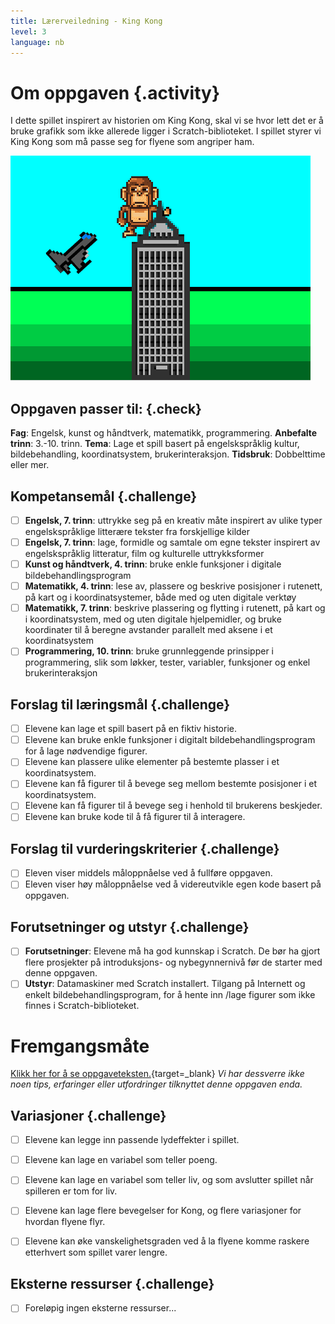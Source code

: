 ```yaml
---
title: Lærerveiledning - King Kong
level: 3
language: nb
---
```


# Om oppgaven {.activity}
I dette spillet inspirert av historien om King Kong, skal vi se hvor
lett det er å bruke grafikk som ikke allerede ligger i
Scratch-biblioteket. I spillet styrer vi King Kong som må passe seg
for flyene som angriper ham.

![](kingkong.png)

## Oppgaven passer til: {.check}
 __Fag__: Engelsk, kunst og håndtverk, matematikk, programmering.
__Anbefalte trinn__: 3.-10. trinn.
__Tema__: Lage et spill basert på engelskspråklig kultur, bildebehandling, koordinatsystem, brukerinteraksjon.
__Tidsbruk__: Dobbelttime eller mer.

## Kompetansemål {.challenge}
- [ ] __Engelsk, 7. trinn__: uttrykke seg på en kreativ måte inspirert av ulike typer engelskspråklige litterære tekster fra forskjellige kilder
- [ ] __Engelsk, 7. trinn__: lage, formidle og samtale om egne tekster inspirert av engelskspråklig litteratur, film og kulturelle uttrykksformer
- [ ] __Kunst og håndtverk, 4. trinn__: bruke enkle funksjoner i digitale bildebehandlingsprogram
- [ ] __Matematikk, 4. trinn__: lese av, plassere og beskrive posisjoner i rutenett, på kart og i koordinatsystemer, både med og uten digitale verktøy
- [ ] __Matematikk, 7. trinn__: beskrive plassering og flytting i rutenett, på kart og i koordinatsystem, med og uten digitale hjelpemidler, og bruke koordinater til å beregne avstander parallelt med aksene i et koordinatsystem
- [ ] __Programmering, 10. trinn__: bruke grunnleggende prinsipper i programmering, slik som løkker, tester, variabler, funksjoner og enkel brukerinteraksjon

## Forslag til læringsmål {.challenge}
- [ ] Elevene kan lage et spill basert på en fiktiv historie.
- [ ] Elevene kan bruke enkle funksjoner i digitalt bildebehandlingsprogram for å lage nødvendige figurer.
- [ ] Elevene kan plassere ulike elementer på bestemte plasser i et koordinatsystem.
- [ ] Elevene kan få figurer til å bevege seg mellom bestemte posisjoner i et koordinatsystem.
- [ ] Elevene kan få figurer til å bevege seg i henhold til brukerens beskjeder.
- [ ] Elevene kan bruke kode til å få figurer til å interagere.

## Forslag til vurderingskriterier {.challenge}
- [ ] Eleven viser middels måloppnåelse ved å fullføre oppgaven.
- [ ] Eleven viser høy måloppnåelse ved å videreutvikle egen kode basert på oppgaven.

## Forutsetninger og utstyr {.challenge}
- [ ] __Forutsetninger__: Elevene må ha god kunnskap i Scratch. De bør ha gjort flere prosjekter på introduksjons- og nybegynnernivå før de starter med denne oppgaven.
- [ ] __Utstyr__: Datamaskiner med Scratch installert. Tilgang på Internett og enkelt bildebehandlingsprogram, for å hente inn /lage figurer som ikke finnes i Scratch-biblioteket.

# Fremgangsmåte
[Klikk her for å se oppgaveteksten.](../kingkong/kingkong.html){target=_blank}
_Vi har dessverre ikke noen tips, erfaringer eller utfordringer tilknyttet denne oppgaven enda._

## Variasjoner {.challenge}
- [ ] Elevene kan legge inn passende lydeffekter i spillet.
- [ ] Elevene kan lage en variabel som teller poeng.
- [ ] Elevene kan lage en variabel som teller liv, og som avslutter spillet når spilleren er tom for liv.
- [ ] Elevene kan lage flere bevegelser for Kong, og flere variasjoner for hvordan flyene flyr.
- [ ] Elevene kan øke vanskelighetsgraden ved å la flyene komme raskere etterhvert som spillet varer lengre.


## Eksterne ressurser {.challenge}
- [ ] Foreløpig ingen eksterne ressurser...
